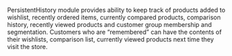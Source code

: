PersistentHistory module provides ability to keep track of products added to  wishlist, recently ordered items,
currently compared products, comparison history, recently viewed products and customer group membership and
segmentation. Customers who are “remembered” can have the contents of their wishlists, comparison list, currently viewed
products next time they visit the store.